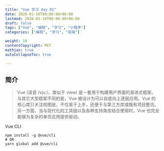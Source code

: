 ```yaml
---
title: "Vue 学习 day 01"
date: 2020-01-16T00:00:00+08:00
lastmod: 2020-01-16T00:00:00+08:00
draft: false
tags: ["Vue", "编程", "学习", "小程序"]
categories: ["编程", "学习", "前端"]

weight: 10
contentCopyright: MIT
mathjax: true
autoCollapseToc: true

---
```


## 简介

>Vue (读音 /vjuː/，类似于 view) 是一套用于构建用户界面的渐进式框架。与其它大型框架不同的是，Vue 被设计为可以自底向上逐层应用。Vue 的核心库只关注视图层，不仅易于上手，还便于与第三方库或既有项目整合。另一方面，当与现代化的工具链以及各种支持类库结合使用时，Vue 也完全能够为复杂的单页应用提供驱动。

Vue CLI

```
npm install -g @vue/cli
# OR
yarn global add @vue/cli
```
